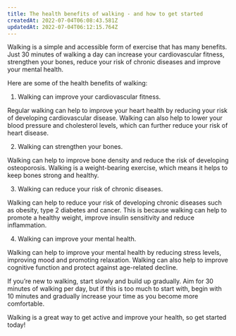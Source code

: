 ```yaml
---
title: The health benefits of walking - and how to get started
createdAt: 2022-07-04T06:08:43.581Z
updatedAt: 2022-07-04T06:12:15.764Z
---
```


Walking is a simple and accessible form of exercise that has many benefits. Just 30 minutes of walking a day can increase your cardiovascular fitness, strengthen your bones, reduce your risk of chronic diseases and improve your mental health.

Here are some of the health benefits of walking:

1. Walking can improve your cardiovascular fitness.

Regular walking can help to improve your heart health by reducing your risk of developing cardiovascular disease. Walking can also help to lower your blood pressure and cholesterol levels, which can further reduce your risk of heart disease.

2. Walking can strengthen your bones.

Walking can help to improve bone density and reduce the risk of developing osteoporosis. Walking is a weight-bearing exercise, which means it helps to keep bones strong and healthy.

3. Walking can reduce your risk of chronic diseases.

Walking can help to reduce your risk of developing chronic diseases such as obesity, type 2 diabetes and cancer. This is because walking can help to promote a healthy weight, improve insulin sensitivity and reduce inflammation.

4. Walking can improve your mental health.

Walking can help to improve your mental health by reducing stress levels, improving mood and promoting relaxation. Walking can also help to improve cognitive function and protect against age-related decline.

If you’re new to walking, start slowly and build up gradually. Aim for 30 minutes of walking per day, but if this is too much to start with, begin with 10 minutes and gradually increase your time as you become more comfortable.

Walking is a great way to get active and improve your health, so get started today!
